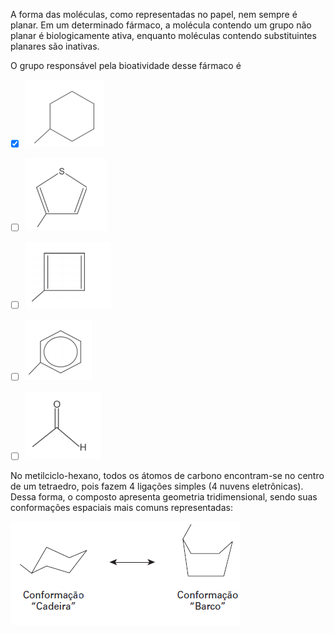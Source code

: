 

A forma das moléculas, como representadas no papel, nem sempre é planar. Em um determinado fármaco, a molécula contendo um grupo não planar é biologicamente ativa, enquanto moléculas contendo substituintes planares são inativas.

O grupo responsável pela bioatividade desse fármaco é



- [x] ![](91c0dcfa-f27a-219b-83af-d198f64ca59b.png)
- [ ] ![](8c1b07fe-9d41-abdd-0a53-9cbfb88c623a.png)
- [ ] ![](1c0641e8-ab57-21d0-bc6d-38e524dd80b7.png)
- [ ] ![](283869bb-901c-ff7c-f530-eec3ffff71a7.png)
- [ ] ![](3b2caa95-0217-e9a6-870a-02871426aa2c.png)


No metilciclo-hexano, todos os átomos de carbono encontram-se no centro de um tetraedro, pois fazem 4 ligações simples (4 nuvens eletrônicas). Dessa forma, o composto apresenta geometria tridimensional, sendo suas conformações espaciais mais comuns representadas:

![](fc918111-d57d-b0b3-37fd-799665dd984a.png)

        